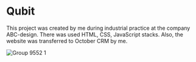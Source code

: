# Qubit
This project was created by me during industrial practice at the company ABC-design.
There was used HTML, CSS, JavaScript stacks. Also, the website was transferred to October CRM by me.

![Group 9552 1](https://user-images.githubusercontent.com/104006223/181631654-378979ce-a34f-4520-ae82-133daf789cd7.png)
